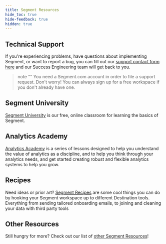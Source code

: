 ```yaml
---
title: Segment Resources
hide_toc: true
hide-feedback: true
hidden: true
---
```


## Technical Support

If you're experiencing problems, have questions about implementing Segment, or want to report a bug, you can fill out our [support contact form here](https://segment.com/help/contact/) and our Success Engineering team will get back to you.

> note ""
> You need a Segment.com account in order to file a support request. Don't worry! You can always sign up for a free workspace if you don't already have one.

## Segment University

[Segment University](https://university.segment.com/?utm=docs) is our free, online classroom for learning the basics of Segment.

## Analytics Academy

[Analytics Academy](https://segment.com/academy/?utm=docs) is a series of lessons designed to help you understand the value of analytics as a discipline, and to help you think through your analytics needs, and get started creating robust and flexible analytics systems to help you grow.

## Recipes

Need ideas or prior art? [Segment Recipes](https://segment.com/recipes/?utm=docs) are some cool things you can do by hooking your Segment workspace up to different Destination tools. Everything from sending tailored onboarding emails, to joining and cleaning your data with third party tools

## Other Resources

Still hungry for more? Check out our list of [other Segment Resources](https://segment.com/resources/?utm=docs)!
